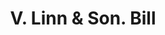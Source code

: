 ---
doi: 10.7916/D8S4843K
date_other: '1890'
date_other_textual: 1890-1899
form: printed ephemera
genre:
- Invoices
name:
- V. Linn & Son
object_in_context_url: https://biggert.cul.columbia.edu/items/view/ave_biggert_00868
subject_hierarchical_geographic:
- New York, New York, United States
subject_name:
- V. Linn & Son
title: V. Linn & Son. Bill
sort_title: V. Linn & Son. Bill
call_number: ave_biggert_00868
coordinates:
- 40.69277777777778,-73.99027777777778
pid: ave_biggert_00868
identifiers: ave_biggert_00868
permalink: /biggert/ave_biggert_00868/
layout: iiif-image-page
---